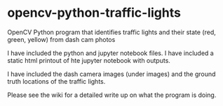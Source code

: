 # opencv-python-traffic-lights
OpenCV Python program that identifies traffic lights and their state (red, green, yellow) from dash cam photos

I have included the python and jupyter notebook files. I have included a static html printout of hte jupyter notebook with outputs. 

I have included the dash camera images (under images) and the ground truth locations of the traffic lights. 

Please see the wiki for a detailed write up on what the program is doing.
